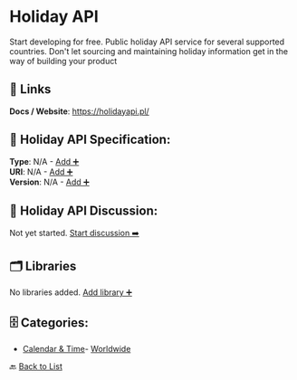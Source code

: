 # Holiday API

Start developing for free. Public holiday API service for several supported countries.  Don't let sourcing and maintaining holiday information get in the way of building your product

##  🔗 Links
**Docs / Website**: https://holidayapi.pl/

## 🧬 Holiday API Specification:
**Type**: N/A - [Add ➕](https://github.com/apis-list/apis-list/edit/main/apis.yaml#L9419)  
**URI**: N/A - [Add ➕](https://github.com/apis-list/apis-list/edit/main/apis.yaml#L9419)  
**Version**: N/A - [Add ➕](https://github.com/apis-list/apis-list/edit/main/apis.yaml#L9419)

## 💬 Holiday API Discussion:
Not yet started. [Start discussion ➡️](https://github.com/apis-list/apis-list/discussions/new)

## 🗂️ Libraries

No libraries added. [Add library ➕](https://github.com/apis-list/apis-list/edit/main/apis.yaml#L9419)    


## 🗄️ Categories:
- [Calendar & Time](https://github.com/apis-list/apis-list#calendar--time-)- [Worldwide](https://github.com/apis-list/apis-list#worldwide-)

🔙  [Back to List](https://github.com/apis-list/apis-list)
